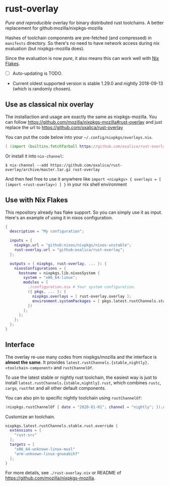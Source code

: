 # rust-overlay

*Pure and reproducible* overlay for binary distributed rust toolchains.
A better replacement for github:mozilla/nixpkgs-mozilla

Hashes of toolchain components are pre-fetched (and compressed) in `manifests` directory.
So there's no need to have network access during nix evaluation (but nixpkgs-mozilla does).

Since the evaluation is now *pure*, it also means this can work well with [Nix Flakes](https://nixos.wiki/wiki/Flakes).

- [ ] Auto-updating is TODO.
- Current oldest supported version is stable 1.29.0 and nightly 2018-09-13
  (which is randomly chosen).

## Use as classical nix overlay

The installaction and usage are exactly the same as nixpkgs-mozilla.
You can follow https://github.com/mozilla/nixpkgs-mozilla#rust-overlay and just replace the url to
https://github.com/oxalica/rust-overlay

You can put the code below into your `~/.config/nixpkgs/overlays.nix`.
```nix
[ (import (builtins.fetchTarball https://github.com/oxalica/rust-overlay/archive/master.tar.gz)) ]
```

Or install it into `nix-channel`:
```shell
$ nix-channel --add https://github.com/oxalica/rust-overlay/archive/master.tar.gz rust-overlay
```
And then feel free to use it anywhere like
`import <nixpkgs> { overlays = [ (import <rust-overlay>) ] }` in your nix shell environment

## Use with Nix Flakes

This repository already has flake support. So you can simply use it as input.
Here's an example of using it in nixos configuration.

```nix
{
  description = "My configuration";

  inputs = {
    nixpkgs.url = "github:nixos/nixpkgs/nixos-unstable";
    rust-overlay.url = "github:oxalica/rust-overlay";
  };

  outputs = { nixpkgs, rust-overlay, ... }: {
    nixosConfigurations = {
      hostname = nixpkgs.lib.nixosSystem {
        system = "x86_64-linux";
        modules = [
          ./configuration.nix # Your system configuration.
          ({ pkgs, ... }: {
            nixpkgs.overlays = [ rust-overlay.overlay ];
            environment.systemPackages = [ pkgs.latest.rustChannels.stable.rust ];
          })
        ];
      };
    };
  };
}
```

## Interface

The overlay re-use many codes from nixpkgs/mozilla and the interface is **almost the same**.
It provides `latest.rustChannels.{stable,nightly}.<toolchain-component>` and `rustChannelOf`.

To use the latest stable or nightly rust toolchain, the easiest way is just to install
`latest.rustChannels.{stable,nightly}.rust`, which combines `rustc`, `cargo`, `rustfmt` and
all other default components.

You can also pin to specific nightly toolchain using `rustChannelOf`:
```nix
(nixpkgs.rustChannelOf { date = "2020-01-01"; channel = "nightly"; }).rust
```

Customize an toolchain.
```nix
nixpkgs.latest.rustChannels.stable.rust.override {
  extensions = [
    "rust-src"
  ];
  targets = [
    "x86_64-unknown-linux-musl"
    "arm-unknown-linux-gnueabihf"
  ];
}
```

For more details, see `./rust-overlay.nix` or README of https://github.com/mozilla/nixpkgs-mozilla.
